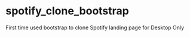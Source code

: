 # spotify_clone_bootstrap

First time used bootstrap to clone Spotify landing page for Desktop Only
